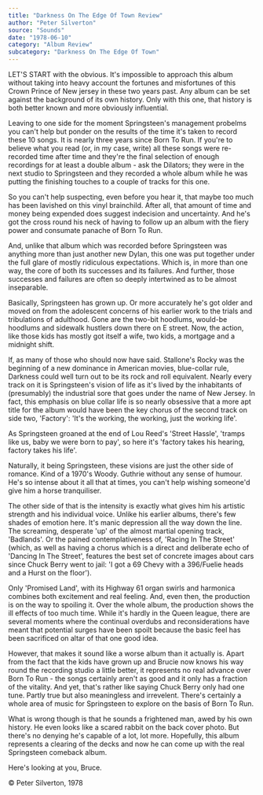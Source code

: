 ```yaml
---
title: "Darkness On The Edge Of Town Review"
author: "Peter Silverton"
source: "Sounds"
date: "1978-06-10"
category: "Album Review"
subcategory: "Darkness On The Edge Of Town"
---
```


LET'S START with the obvious. It's impossible to approach this album without taking into heavy account the fortunes and misfortunes of this Crown Prince of New jersey in these two years past. Any album can be set against the background of its own history. Only with this one, that history is both better known and more obviously influential.

Leaving to one side for the moment Springsteen's management probelms you can't help but ponder on the results of the time it's taken to record these 10 songs. It is nearly three years since Born To Run. If you're to believe what you read (or, in my case, write) all these songs were re-recorded time after time and they're the final selection of enough recordings for at least a double album - ask the Dilators; they were in the next studio to Springsteen and they recorded a whole album while he was putting the finishing touches to a couple of tracks for this one.

So you can't help suspecting, even before you hear it, that maybe too much has been lavished on this vinyl brainchild. After all, that amount of time and money being expended does suggest indecision and uncertainty. And he's got the cross round his neck of having to follow up an album with the fiery power and consumate panache of Born To Run.

And, unlike that album which was recorded before Springsteen was anything more than just another new Dylan, this one was put together under the full glare of mostly ridiculous expectations. Which is, in more than one way, the core of both its successes and its failures. And further, those successes and failures are often so deeply intertwined as to be almost inseparable.

Basically, Springsteen has grown up. Or more accurately he's got older and moved on from the adolescent concerns of his earlier work to the trials and tribulations of adulthood. Gone are the two-bit hoodlums, would-be hoodlums and sidewalk hustlers down there on E street. Now, the action, like those kids has mostly got itself a wife, two kids, a mortgage and a midnight shift.

If, as many of those who should now have said. Stallone's Rocky was the beginning of a new dominance in American movies, blue-collar rule, Darkness could well turn out to be its rock and roll equivalent. Nearly every track on it is Springsteen's vision of life as it's lived by the inhabitants of (presumably) the industrial sore that goes under the name of New Jersey. In fact, this emphasis on blue collar life is so nearly obsessive that a more apt title for the album would have been the key chorus of the second track on side two, 'Factory': 'It's the working, the working, just the working life'.

As Springsteen groaned at the end of Lou Reed's 'Street Hassle', 'tramps like us, baby we were born to pay', so here it's 'factory takes his hearing, factory takes his life'.

Naturally, it being Springsteen, these visions are just the other side of romance. Kind of a 1970's Woody. Guthrie without any sense of humour. He's so intense about it all that at times, you can't help wishing someone'd give him a horse tranquiliser.

The other side of that is the intensity is exactly what gives him his artistic strength and his individual voice. Unlike his earlier albums, there's few shades of emotion here. It's manic depression all the way down the line. The screaming, desperate 'up' of the almost martial opening track, 'Badlands'. Or the pained contemplativeness of, 'Racing In The Street' (which, as well as having a chorus which is a direct and deliberate echo of 'Dancing In The Street', features the best set of concrete images about cars since Chuck Berry went to jail: 'I got a 69 Chevy with a 396/Fuelie heads and a Hurst on the floor').

Only 'Promised Land', with its Highway 61 organ swirls and harmonica combines both excitement and real feeling. And, even then, the production is on the way to spoiling it. Over the whole album, the production shows the ill effects of too much time. While it's hardly in the Queen league, there are several moments where the continual overdubs and reconsiderations have meant that potential surges have been spoilt because the basic feel has been sacrificed on altar of that one good idea.

However, that makes it sound like a worse album than it actually is. Apart from the fact that the kids have grown up and Brucie now knows his way round the recording studio a little better, it represents no real advance over Born To Run - the songs certainly aren't as good and it only has a fraction of the vitality. And yet, that's rather like saying Chuck Berry only had one tune. Partly true but also meaningless and irrevelent. There's certainly a whole area of music for Springsteen to explore on the basis of Born To Run.

What is wrong though is that he sounds a frightened man, awed by his own history. He even looks like a scared rabbit on the back cover photo. But there's no denying he's capable of a lot, lot more. Hopefully, this album represents a clearing of the decks and now he can come up with the real Springsteen comeback album.

Here's looking at you, Bruce.

© Peter Silverton, 1978